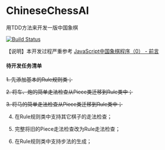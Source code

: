 # ChineseChessAI
用TDD方法来开发一版中国象棋

[![Build Status](https://travis-ci.com/welldoer/ChineseChessAI.svg?branch=master)](https://travis-ci.com/welldoer/ChineseChessAI)

【说明】本开发过程严重参考 [JavaScript中国象棋程序（0） - 前言](http://www.cnblogs.com/royhoo/p/6426394.html)



#### 待开发任务清单
~~1. 先添加基本的Rule规则类；~~

~~2. 将车、炮的简单走法检查从Piece类迁移到Rule类中；~~

~~3. 将马的简单走法检查从Piece类迁移到Rule类中；~~

4. 在Rule规则类中支持其它棋子的走法检查；

5. 完整将旧的Piece走法检查改为Rule走法检查；

6. 在Rule规则类中支持步法的生成；